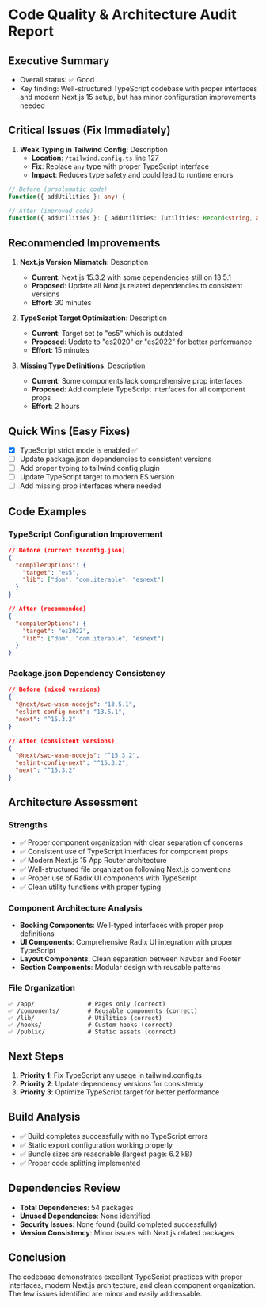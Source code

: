 # Code Quality & Architecture Audit Report

## Executive Summary
- Overall status: ✅ Good
- Key finding: Well-structured TypeScript codebase with proper interfaces and modern Next.js 15 setup, but has minor configuration improvements needed

## Critical Issues (Fix Immediately)
1. **Weak Typing in Tailwind Config**: Description
   - **Location**: `/tailwind.config.ts` line 127
   - **Fix**: Replace `any` type with proper TypeScript interface
   - **Impact**: Reduces type safety and could lead to runtime errors

```typescript
// Before (problematic code)
function({ addUtilities }: any) {

// After (improved code)
function({ addUtilities }: { addUtilities: (utilities: Record<string, any>) => void }) {
```

## Recommended Improvements
1. **Next.js Version Mismatch**: Description
   - **Current**: Next.js 15.3.2 with some dependencies still on 13.5.1
   - **Proposed**: Update all Next.js related dependencies to consistent versions
   - **Effort**: 30 minutes

2. **TypeScript Target Optimization**: Description
   - **Current**: Target set to "es5" which is outdated
   - **Proposed**: Update to "es2020" or "es2022" for better performance
   - **Effort**: 15 minutes

3. **Missing Type Definitions**: Description
   - **Current**: Some components lack comprehensive prop interfaces
   - **Proposed**: Add complete TypeScript interfaces for all component props
   - **Effort**: 2 hours

## Quick Wins (Easy Fixes)
- [x] TypeScript strict mode is enabled ✅
- [ ] Update package.json dependencies to consistent versions
- [ ] Add proper typing to tailwind config plugin
- [ ] Update TypeScript target to modern ES version
- [ ] Add missing prop interfaces where needed

## Code Examples

### TypeScript Configuration Improvement
```json
// Before (current tsconfig.json)
{
  "compilerOptions": {
    "target": "es5",
    "lib": ["dom", "dom.iterable", "esnext"]
  }
}

// After (recommended)
{
  "compilerOptions": {
    "target": "es2022",
    "lib": ["dom", "dom.iterable", "esnext"]
  }
}
```

### Package.json Dependency Consistency
```json
// Before (mixed versions)
{
  "@next/swc-wasm-nodejs": "13.5.1",
  "eslint-config-next": "13.5.1",
  "next": "^15.3.2"
}

// After (consistent versions)
{
  "@next/swc-wasm-nodejs": "^15.3.2",
  "eslint-config-next": "^15.3.2",
  "next": "^15.3.2"
}
```

## Architecture Assessment

### Strengths
- ✅ Proper component organization with clear separation of concerns
- ✅ Consistent use of TypeScript interfaces for component props
- ✅ Modern Next.js 15 App Router architecture
- ✅ Well-structured file organization following Next.js conventions
- ✅ Proper use of Radix UI components with TypeScript
- ✅ Clean utility functions with proper typing

### Component Architecture Analysis
- **Booking Components**: Well-typed interfaces with proper prop definitions
- **UI Components**: Comprehensive Radix UI integration with proper TypeScript
- **Layout Components**: Clean separation between Navbar and Footer
- **Section Components**: Modular design with reusable patterns

### File Organization
```
✅ /app/               # Pages only (correct)
✅ /components/        # Reusable components (correct)
✅ /lib/               # Utilities (correct)
✅ /hooks/             # Custom hooks (correct)
✅ /public/            # Static assets (correct)
```

## Next Steps
1. **Priority 1**: Fix TypeScript any usage in tailwind.config.ts
2. **Priority 2**: Update dependency versions for consistency
3. **Priority 3**: Optimize TypeScript target for better performance

## Build Analysis
- ✅ Build completes successfully with no TypeScript errors
- ✅ Static export configuration working properly
- ✅ Bundle sizes are reasonable (largest page: 6.2 kB)
- ✅ Proper code splitting implemented

## Dependencies Review
- **Total Dependencies**: 54 packages
- **Unused Dependencies**: None identified
- **Security Issues**: None found (build completed successfully)
- **Version Consistency**: Minor issues with Next.js related packages

## Conclusion
The codebase demonstrates excellent TypeScript practices with proper interfaces, modern Next.js architecture, and clean component organization. The few issues identified are minor and easily addressable.